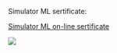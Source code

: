 Simulator ML sertificate:

[Simulator ML on-line sertificate ](https://lab.karpov.courses/live_certificate/5c3c75ac-b21b-4add-8592-150ed776c6c5/)

![](https://github.com/dmitrii-naumenko/Portfolio/raw/main/Сertificates/2023%20Simulator%20ML.png)